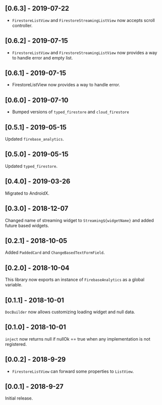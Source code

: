 ## [0.6.3] - 2019-07-22
 - `FirestoreListView` and `FirestoreStreamingListView` now accepts scroll controller. 

## [0.6.2] - 2019-07-15
 - `FirestoreListView` and `FirestoreStreamingListView` now provides a way to handle error and empty list.

## [0.6.1] - 2019-07-15
 - FirestoreListView now provides a way to handle error.

## [0.6.0] - 2019-07-10
 - Bumped versions of `typed_firestore` and `cloud_firestore`

## [0.5.1] - 2019-05-15
Updated `firebase_analytics`.

## [0.5.0] - 2019-05-15
Updated `typed_firestore`.


## [0.4.0] - 2019-03-26
Migrated to AndroidX.

## [0.3.0] - 2018-12-07

Changed name of streaming widget to `Streaming${widgetName}` and
added future based widgets.

## [0.2.1] - 2018-10-05

Added `PaddedCard` and `ChangeBasedTextFormField`.


## [0.2.0] - 2018-10-04

This library now exports an instance of `FirebaseAnalytics` as a global variable.

## [0.1.1] - 2018-10-01

`DocBuilder` now allows customizing loading widget and null data.

## [0.1.0] - 2018-10-01

`inject` now returns null if nullOk == true when any implementation is not registered.


## [0.0.2] - 2018-9-29

 - `FirestoreListView` can forward some properties to `ListView`.

## [0.0.1] - 2018-9-27

Initial release.

